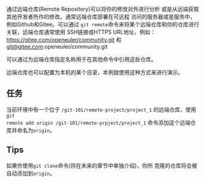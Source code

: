通过远端仓库(Remote Repository)可以将你的修改对外进行分析
或是从远端获取其他开发者所作的修改。通常远端仓库部署在可远程
访问的服务器或是服务中，例如Github和Gitee。可以通过
`git remote`命令来将某个远端仓库和你的仓库进行关联，远端仓库通常使用
SSH链接或HTTPS URL地址，例如：
https://gitee.com/openeuler/community.git 和
git@gitee.com:openeuler/community.git

可以通过为远端仓库指定名称用于在其他命令中引用这些仓库。

远端仓库也可以配置为本机的某个目录，本例就使用这种方式来进行演示。

## 任务

当前环境中有一个位于 `/git-101/remote-project/project_1` 的远端仓库，使用
<code exec="git remote add origin /git-101/remote-prpject/project_1">git remote add origin /git-101/remote-prpject/project_1</code>
命令添加这个远端仓库并命名为`origin`。

## Tips

如果你使用`git clone`命令(将在未来的章节中单独介绍)，你所
克隆的仓库将会被自动添加到`origin`。